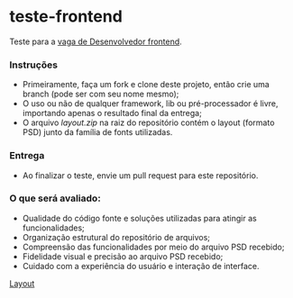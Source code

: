 # teste-frontend

Teste para a [vaga de Desenvolvedor frontend](http://trampos.co/oportunidades/129373?lc=programind).

### Instruções
- Primeiramente, faça um fork e clone deste projeto, então crie uma branch (pode ser com seu nome mesmo);
- O uso ou não de qualquer framework, lib ou pré-processador é livre, importando apenas o resultado final da entrega;
- O arquivo *layout.zip* na raiz do repositório contém o layout (formato PSD) junto da família de fonts utilizadas.

### Entrega

- Ao finalizar o teste, envie um pull request para este repositório.

### O que será avaliado:

- Qualidade do código fonte e soluções utilizadas para atingir as funcionalidades;
- Organização estrutural do repositório de arquivos;
- Compreensão das funcionalidades por meio do arquivo PSD recebido;
- Fidelidade visual e precisão ao arquivo PSD recebido;
- Cuidado com a experiência do usuário e interação de interface.

[Layout](screenshot.png)

